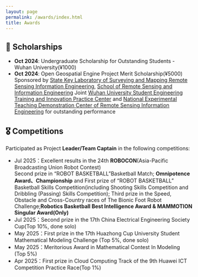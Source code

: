 ```yaml
---
layout: page
permalink: /awards/index.html
title: Awards
---
```


## 💸 Scholarships
- **Oct 2024**:  Undergraduate Scholarship for Outstanding Students - Wuhan University(¥1000)
- **Oct 2024**: Open Geospatial Engine Project Merit Scholarship(¥5000)<br>Sponsored by [State Key Laboratory of Surveying and Mapping Remote Sensing Information Engineering](https://liesmars.whu.edu.cn/index.htm), [School of Remote Sensing and Information Engineering](https://rsgis.whu.edu.cn/index.htm) Joint [Wuhan University Student Engineering Training and Innovation Practice Center](https://gc.whu.edu.cn/) and [National Experimental Teaching Demonstration Center of Remote Sensing Information Engineering](https://rsgislab.whu.edu.cn/rsgislab/) for outstanding performance



## 🎖️ Competitions
Participated as Project **Leader/Team Captain** in the following competitions:

- Jul 2025：Excellent results in the 24th **ROBOCON**(Asia-Pacific Broadcasting Union Robot Contest)<br>Second prize in “ROBOT BASKETBALL”Basketball Match; **Omnipotence Award、Championship** and First prize of “ROBOT BASKETBALL” Basketball Skills Competition(including Shooting Skills Competition and Dribbling (Passing) Skills Competition); Third prize in the Speed, Obstacle and Cross-Country races of The Bionic Foot Robot Challenge;**Robotics Basketball Best Intelligence Award & MAMMOTION Singular  Award(Only)**
- Jul 2025：Second prize in the 17th China Electrical Engineering Society Cup(Top 10%, done solo)
- May 2025：First prize in the 17th Huazhong Cup University Student Mathematical Modeling Challenge (Top 5%, done solo)
- May 2025：Meritorious Award in Mathematical Contest In Modeling (Top 5%)
- Apr 2025：First prize in Cloud Computing Track of the 9th Huawei ICT Competition Practice Race(Top 1%)